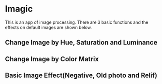 # Imagic
This is an app of image processing. There are 3 basic functions and the effects on default images are shown below.

## Change Image by Hue, Saturation and Luminance

## Change Image by Color Matrix

## Basic Image Effect(Negative, Old photo and Relif)
